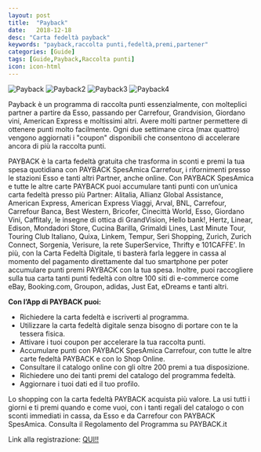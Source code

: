 ```yaml
---
layout: post
title:  "Payback"
date:   2018-12-18
desc: "Carta fedeltà payback"
keywords: "payback,raccolta punti,fedeltà,premi,partener"
categories: [Guide]
tags: [Guide,Payback,Raccolta punti]
icon: icon-html
---
```


![Payback](http://lh3.googleusercontent.com/uTleG8D40rZxmtzoyOzITUI7osCzlm2LtE0u_HaZPqcuS2Ko47q7Kq4Vll-5DfEZcc9e=w1366-h625-rw)
![Payback2](http://lh3.googleusercontent.com/wQ82qikv2miu0I-Tnl2DdF0CcXFjpytfyPCA1_wJGsMr8X2Gx6zSuwJDY9o0y2toBw=w1366-h625-rw)
![Payback3](http://lh3.googleusercontent.com/uTleG8D40rZxmtzoyOzITUI7osCzlm2LtE0u_HaZPqcuS2Ko47q7Kq4Vll-5DfEZcc9e=w720-h310-rw)
![Payback4](http://lh3.googleusercontent.com/pB507Lawqv_aYj0_8jsbl63mDlGW_Ps8Z6loWxYf2OGEwpAMZzI9Gbbi8GNbAKNwFoAg=w1366-h625-rw)

Payback è un programma di raccolta punti essenzialmente, con molteplici partner a partire da Esso, passando per Carrefour, Grandvision, Giordano vini, American Express e moltissimi altri.
Avere molti partner permettere di ottenere punti molto facilmente. Ogni due settimane circa (max quattro) vengono aggiornati i "coupon" disponibili che consentono di 
accelerare ancora di più la raccolta punti. 

PAYBACK è la carta fedeltà gratuita che trasforma in sconti e premi la tua spesa quotidiana con PAYBACK SpesAmica Carrefour, i rifornimenti presso le stazioni Esso e tanti altri Partner, anche online.
Con PAYBACK SpesAmica e tutte le altre carte PAYBACK puoi accumulare tanti punti con un’unica carta fedeltà presso più Partner: Alitalia, Allianz Global Assistance, American Express, American Express Viaggi, Arval, BNL, Carrefour, Carrefour Banca, Best Western, Bricofer, Cinecittà World, Esso, Giordano Vini, Caffitaly, le insegne di ottica di GrandVision, Hello bank!, Hertz, Linear, Edison, Mondadori Store, Cucina Barilla, Grimaldi Lines, Last Minute Tour, Touring Club Italiano, Quixa, Linkem, Tempur, Seri Shopping, Zurich, Zurich Connect, Sorgenia, Verisure, la rete SuperService, Thrifty e 101CAFFE'.
In più, con la Carta Fedeltà Digitale, ti basterà farla leggere in cassa al momento del pagamento direttamente dal tuo smartphone per poter accumulare punti premi PAYBACK con la tua spesa.
Inoltre, puoi raccogliere sulla tua carta tanti punti fedeltà con oltre 100 siti di e-commerce come eBay, Booking.com, Groupon, adidas, Just Eat, eDreams e tanti altri.

**Con l’App di PAYBACK puoi:**
- Richiedere la carta fedeltà e iscriverti al programma.
- Utilizzare la carta fedeltà digitale senza bisogno di portare con te la tessera fisica.
- Attivare i tuoi coupon per accelerare la tua raccolta punti.
- Accumulare punti con PAYBACK SpesAmica Carrefour, con tutte le altre carte fedeltà PAYBACK e con lo Shop Online.
- Consultare il catalogo online con gli oltre 200 premi a tua disposizione.
- Richiedere uno dei tanti premi del catalogo del programma fedeltà.
- Aggiornare i tuoi dati ed il tuo profilo.

Lo shopping con la carta fedeltà PAYBACK acquista più valore. La usi tutti i giorni e ti premi quando e come vuoi, con i tanti regali del catalogo o con sconti immediati in cassa, da Esso e da Carrefour con PAYBACK SpesAmica.
Consulta il Regolamento del Programma su PAYBACK.it

Link alla registrazione: [QUI!!](https://www.payback.it/registra-richiedi/richiedi-la-carta)
